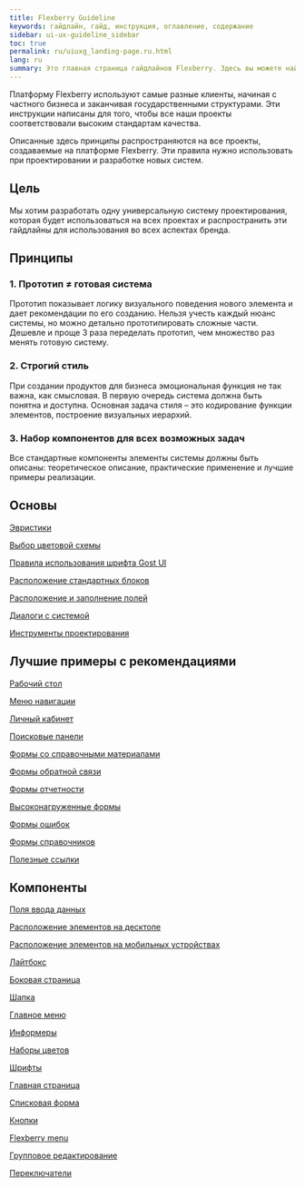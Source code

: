 ```yaml
---
title: Flexberry Guideline
keywords: гайдлайн, гайд, инструкция, оглавление, содержание
sidebar: ui-ux-guideline_sidebar
toc: true
permalink: ru/uiuxg_landing-page.ru.html
lang: ru
summary: Это главная страница гайдлайнов Flexberry. Здесь вы можете найти всю теоретическую и практическую информацию, которая поможет вам понять дизайн-систему нашей платформы.
---
```


Платформу Flexberry используют самые разные клиенты, начиная с частного бизнеса и заканчивая государственными структурами. Эти инструкции написаны для того, чтобы все наши проекты соответствовали высоким стандартам качества.

Описанные здесь принципы распространяются на все проекты, создаваемые на платформе Flexberry. Эти правила нужно использовать при проектировании и разработке новых систем.

## Цель

Мы хотим разработать одну универсальную систему проектирования, которая будет использоваться на всех проектах и распространить эти гайдлайны для использования во всех аспектах бренда.

## Принципы

### 1. Прототип ≠ готовая система

Прототип показывает логику визуального поведения нового элемента и дает рекомендации по его созданию. Нельзя учесть каждый нюанс системы, но можно детально прототипировать сложные части. Дешевле и проще 3 раза переделать прототип, чем множество раз менять готовую систему.

### 2. Строгий стиль

При создании продуктов для бизнеса эмоциональная функция не так важна, как смысловая. В первую очередь система должна быть понятна и доступна. Основная задача стиля – это кодирование функции элементов, построение визуальных иерархий.

### 3. Набор компонентов для всех возможных задач

Все стандартные компоненты элементы системы должны быть описаны: теоретическое описание, практические применение и лучшие примеры реализации.

## Основы

[Эвристики](uiuxg_heuristics.ru.md)

[Выбор цветовой схемы](uiuxg_color_selection.ru.md)

[Правила использования шрифта Gost UI](uiuxg_fonts_usage.ru.md)

[Расположение стандартных блоков](uiuxg_elements_location.ru.md)

[Расположение и заполнение полей](uiuxg_fields_location_and_fill.ru.md)

[Диалоги с системой](uiuxg_dialog_with_a_system.ru.md)

[Инструменты проектирования](uiuxg_prototyping_tools.ru.md)

## Лучшие примеры с рекомендациями

[Рабочий стол](uiuxg_main_page_manual.ru.md)

[Меню навигации](uiuxg_sitemap.ru.md)

[Личный кабинет](uiuxg_lk.ru.md)

[Поисковые панели](uiuxg_search.ru.md)

[Формы со справочными материалами](uiuxg_help_forms.ru.md)

[Формы обратной связи](uiuxg_feedback_form.ru.md)

[Формы отчетности](uiuxg_report.ru.md)

[Высоконагруженные формы](uiuxg_complex_forms.ru.md)

[Формы ошибок](uiuxg_error_forms.ru.md)

[Формы справочников](uiuxg_directory.ru.md)

[Полезные ссылки](uiuxg_useful_links.ru.md)

## Компоненты

[Поля ввода данных](uiuxg_input_fields.ru.md)

[Расположение элементов на десктопе](uiuxg_desktop_layout.ru.md)

[Расположение элементов на мобильных устройствах](uiuxg_mobile_layout.ru.md)

[Лайтбокс](uiuxg_lightbox.ru.md)

[Боковая страница](uiuxg_sidepage.ru.md)

[Шапка](uiuxg_header.ru.md)

[Главное меню](uiuxg_main_menu.ru.md)

[Информеры](uiuxg_informers.ru.md)

[Наборы цветов](uiuxg_color_palettes.ru.md)

[Шрифты](uiuxg_fonts.ru.md)

[Главная страница](uiuxg_main_page.ru.md)

[Списковая форма](uiuxg_list_form.ru.md)

[Кнопки](uiuxg_buttons.ru.md)

[Flexberry menu](uiuxg_flexberry_menu.ru.md)

[Групповое редактирование](uiuxg_group_edit.ru.md)

[Переключатели](uiuxg_switcher.ru.md)
